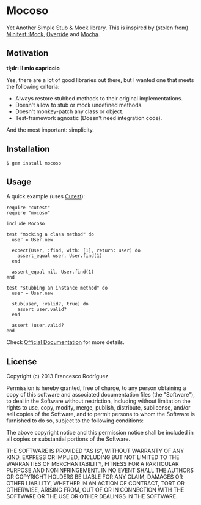 Mocoso
======

Yet Another Simple Stub & Mock library. This is inspired by (stolen from)
[Minitest::Mock][minitest], [Override][override] and [Mocha][mocha].

Motivation
----------

**tl;dr: Il mío capriccio**

Yes, there are a lot of good libraries out there, but I wanted one that
meets the following criteria:

* Always restore stubbed methods to their original implementations.
* Doesn't allow to stub or mock undefined methods.
* Doesn't monkey-patch any class or object.
* Test-framework agnostic (Doesn't need integration code).

And the most important: simplicity.

Installation
------------

    $ gem install mocoso

Usage
-----

A quick example (uses [Cutest][cutest]):

    require "cutest"
    require "mocoso"

    include Mocoso

    test "mocking a class method" do
      user = User.new

      expect(User, :find, with: [1], return: user) do
        assert_equal user, User.find(1)
      end

      assert_equal nil, User.find(1)
    end

    test "stubbing an instance method" do
      user = User.new

      stub(user, :valid?, true) do
        assert user.valid?
      end

      assert !user.valid?
    end

Check [Official Documentation][docs] for more details.

License
-------

Copyright (c) 2013 Francesco Rodríguez

Permission is hereby granted, free of charge, to any person obtaining a copy
of this software and associated documentation files (the "Software"), to deal
in the Software without restriction, including without limitation the rights
to use, copy, modify, merge, publish, distribute, sublicense, and/or sell
copies of the Software, and to permit persons to whom the Software is
furnished to do so, subject to the following conditions:

The above copyright notice and this permission notice shall be included in
all copies or substantial portions of the Software.

THE SOFTWARE IS PROVIDED "AS IS", WITHOUT WARRANTY OF ANY KIND, EXPRESS OR
IMPLIED, INCLUDING BUT NOT LIMITED TO THE WARRANTIES OF MERCHANTABILITY,
FITNESS FOR A PARTICULAR PURPOSE AND NONINFRINGEMENT. IN NO EVENT SHALL THE
AUTHORS OR COPYRIGHT HOLDERS BE LIABLE FOR ANY CLAIM, DAMAGES OR OTHER
LIABILITY, WHETHER IN AN ACTION OF CONTRACT, TORT OR OTHERWISE, ARISING FROM,
OUT OF OR IN CONNECTION WITH THE SOFTWARE OR THE USE OR OTHER DEALINGS IN
THE SOFTWARE.

[docs]: http://rubydoc.info/github/frodsan/mocoso/
[cutest]: https://github.com/djanowski/cutest/
[override]: https://github.com/soveran/override/
[minitest]: https://github.com/seattlerb/minitest/
[mocha]: https://github.com/freerange/mocha/

